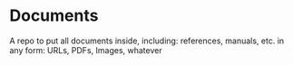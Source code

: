 # Documents
A repo to put all documents inside, including: references, manuals, etc. in any form: URLs, PDFs, Images, whatever 
